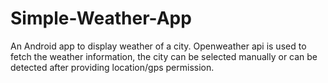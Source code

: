 # Simple-Weather-App
An Android app to display weather of a city.
Openweather api is used to fetch the weather information,
the city can be selected manually or can be detected after providing location/gps permission.
